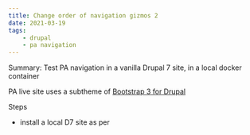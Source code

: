 ```yaml
---
title: Change order of navigation gizmos 2
date: 2021-03-19
tags:
    - drupal
    - pa navigation
---
```


Summary: Test PA navigation in a vanilla Drupal 7 site, in a local docker container

PA live site uses a subtheme of [Bootstrap 3 for Drupal](https://www.drupal.org/project/bootstrap)

Steps

-   install a local D7 site as per
